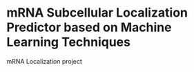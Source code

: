# mRNA Subcellular Localization Predictor based on Machine Learning Techniques

mRNA Localization project
